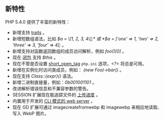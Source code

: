 新特性
------

PHP 5.4.0 提供了丰富的新特性：

-   <span class="simpara"> 新增支持
    <a href="/language/oop5/traits.html" class="link">traits</a> 。
    </span>
-   <span class="simpara"> 新增短数组语法，比如 *$a = \[1, 2, 3, 4\];*
    或 *$a = \['one' =\> 1, 'two' =\> 2, 'three' =\> 3, 'four' =\> 4\];*
    。 </span>
-   <span class="simpara"> 新增支持对函数返回数组的成员访问解析，例如
    *foo()\[0\]* 。 </span>
-   <span class="simpara"> 现在
    <a href="/functions/anonymous.html" class="link">闭包</a> 支持
    *$this* 。 </span>
-   <span class="simpara"> 现在不管是否设置
    <a href="/ini/core.html#ini.short-open-tag" class="link">short_open_tag</a>
    `php.ini` 选项，*\<?=* 将总是可用。 </span>
-   <span class="simpara"> 新增在实例化时访问类成员，例如： *(new
    Foo)-\>bar()* 。 </span>
-   <span class="simpara"> 现在支持 *Class::{expr}()* 语法。 </span>
-   <span class="simpara"> 新增二进制直接量，例如：*0b001001101* 。
    </span>
-   <span class="simpara"> 改进解析错误信息和不兼容参数的警告。 </span>
-   <span class="simpara"> SESSION 扩展现在能追踪文件的
    <a href="/session/upload-progress.html" class="link">上传进度</a> 。
    </span>
-   <span class="simpara"> 内置用于开发的
    <a href="/features/commandline/webserver.html" class="link">CLI 模式的 web server</a>
    。 </span>
-   <span class="simpara"> 现在 GD 扩展可通过 <span
    class="function">imagecreatefromwebp</span> 和 <span
    class="function">imagewebp</span> 来相应地读取、写入 WebP 图片。
    </span>
